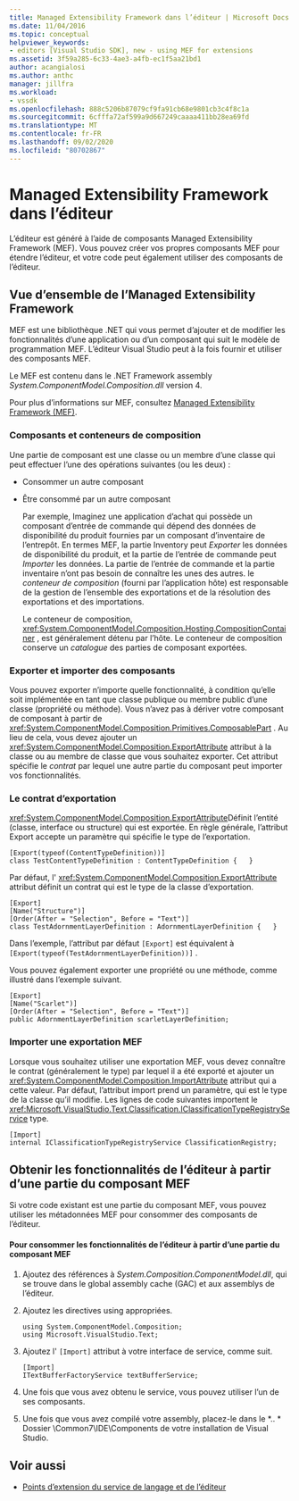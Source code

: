 ```yaml
---
title: Managed Extensibility Framework dans l’éditeur | Microsoft Docs
ms.date: 11/04/2016
ms.topic: conceptual
helpviewer_keywords:
- editors [Visual Studio SDK], new - using MEF for extensions
ms.assetid: 3f59a285-6c33-4ae3-a4fb-ec1f5aa21bd1
author: acangialosi
ms.author: anthc
manager: jillfra
ms.workload:
- vssdk
ms.openlocfilehash: 888c5206b87079cf9fa91cb68e9801cb3c4f8c1a
ms.sourcegitcommit: 6cfffa72af599a9d667249caaaa411bb28ea69fd
ms.translationtype: MT
ms.contentlocale: fr-FR
ms.lasthandoff: 09/02/2020
ms.locfileid: "80702867"
---
```

# <a name="managed-extensibility-framework-in-the-editor"></a>Managed Extensibility Framework dans l’éditeur
L’éditeur est généré à l’aide de composants Managed Extensibility Framework (MEF). Vous pouvez créer vos propres composants MEF pour étendre l’éditeur, et votre code peut également utiliser des composants de l’éditeur.

## <a name="overview-of-the-managed-extensibility-framework"></a>Vue d’ensemble de l’Managed Extensibility Framework
 MEF est une bibliothèque .NET qui vous permet d’ajouter et de modifier les fonctionnalités d’une application ou d’un composant qui suit le modèle de programmation MEF. L’éditeur Visual Studio peut à la fois fournir et utiliser des composants MEF.

 Le MEF est contenu dans le .NET Framework assembly *System.ComponentModel.Composition.dll* version 4.

 Pour plus d’informations sur MEF, consultez [Managed Extensibility Framework (MEF)](/dotnet/framework/mef/index).

### <a name="component-parts-and-composition-containers"></a>Composants et conteneurs de composition
 Une partie de composant est une classe ou un membre d’une classe qui peut effectuer l’une des opérations suivantes (ou les deux) :

- Consommer un autre composant

- Être consommé par un autre composant

  Par exemple, Imaginez une application d’achat qui possède un composant d’entrée de commande qui dépend des données de disponibilité du produit fournies par un composant d’inventaire de l’entrepôt. En termes MEF, la partie Inventory peut *Exporter* les données de disponibilité du produit, et la partie de l’entrée de commande peut *Importer* les données. La partie de l’entrée de commande et la partie inventaire n’ont pas besoin de connaître les unes des autres. le *conteneur de composition* (fourni par l’application hôte) est responsable de la gestion de l’ensemble des exportations et de la résolution des exportations et des importations.

  Le conteneur de composition, <xref:System.ComponentModel.Composition.Hosting.CompositionContainer> , est généralement détenu par l’hôte. Le conteneur de composition conserve un *catalogue* des parties de composant exportées.

### <a name="export-and-import-component-parts"></a>Exporter et importer des composants
 Vous pouvez exporter n’importe quelle fonctionnalité, à condition qu’elle soit implémentée en tant que classe publique ou membre public d’une classe (propriété ou méthode). Vous n’avez pas à dériver votre composant de composant à partir de <xref:System.ComponentModel.Composition.Primitives.ComposablePart> . Au lieu de cela, vous devez ajouter un <xref:System.ComponentModel.Composition.ExportAttribute> attribut à la classe ou au membre de classe que vous souhaitez exporter. Cet attribut spécifie le *contrat* par lequel une autre partie du composant peut importer vos fonctionnalités.

### <a name="the-export-contract"></a>Le contrat d’exportation
 <xref:System.ComponentModel.Composition.ExportAttribute>Définit l’entité (classe, interface ou structure) qui est exportée. En règle générale, l’attribut Export accepte un paramètre qui spécifie le type de l’exportation.

```
[Export(typeof(ContentTypeDefinition))]
class TestContentTypeDefinition : ContentTypeDefinition {   }
```

 Par défaut, l' <xref:System.ComponentModel.Composition.ExportAttribute> attribut définit un contrat qui est le type de la classe d’exportation.

```
[Export]
[Name("Structure")]
[Order(After = "Selection", Before = "Text")]
class TestAdornmentLayerDefinition : AdornmentLayerDefinition {   }
```

 Dans l’exemple, l’attribut par défaut `[Export]` est équivalent à `[Export(typeof(TestAdornmentLayerDefinition))]` .

 Vous pouvez également exporter une propriété ou une méthode, comme illustré dans l’exemple suivant.

```
[Export]
[Name("Scarlet")]
[Order(After = "Selection", Before = "Text")]
public AdornmentLayerDefinition scarletLayerDefinition;
```

### <a name="import-a-mef-export"></a>Importer une exportation MEF
 Lorsque vous souhaitez utiliser une exportation MEF, vous devez connaître le contrat (généralement le type) par lequel il a été exporté et ajouter un <xref:System.ComponentModel.Composition.ImportAttribute> attribut qui a cette valeur. Par défaut, l’attribut import prend un paramètre, qui est le type de la classe qu’il modifie. Les lignes de code suivantes importent le <xref:Microsoft.VisualStudio.Text.Classification.IClassificationTypeRegistryService> type.

```
[Import]
internal IClassificationTypeRegistryService ClassificationRegistry;
```

## <a name="get-editor-functionality-from-a-mef-component-part"></a>Obtenir les fonctionnalités de l’éditeur à partir d’une partie du composant MEF
 Si votre code existant est une partie du composant MEF, vous pouvez utiliser les métadonnées MEF pour consommer des composants de l’éditeur.

#### <a name="to-consume-editor-functionality-from-a-mef-component-part"></a>Pour consommer les fonctionnalités de l’éditeur à partir d’une partie du composant MEF

1. Ajoutez des références à *System.Composition.ComponentModel.dll*, qui se trouve dans le global assembly cache (GAC) et aux assemblys de l’éditeur.

2. Ajoutez les directives using appropriées.

    ```
    using System.ComponentModel.Composition;
    using Microsoft.VisualStudio.Text;
    ```

3. Ajoutez l' `[Import]` attribut à votre interface de service, comme suit.

    ```
    [Import]
    ITextBufferFactoryService textBufferService;
    ```

4. Une fois que vous avez obtenu le service, vous pouvez utiliser l’un de ses composants.

5. Une fois que vous avez compilé votre assembly, placez-le dans le *.. \* Dossier \Common7\IDE\Components de votre installation de Visual Studio.

## <a name="see-also"></a>Voir aussi
- [Points d’extension du service de langage et de l’éditeur](../extensibility/language-service-and-editor-extension-points.md)
